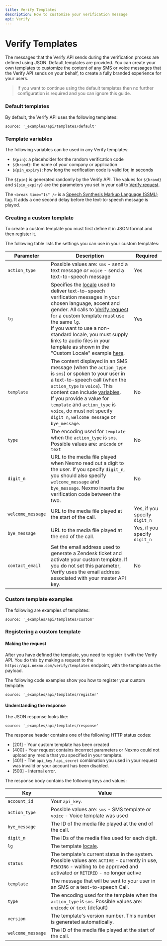 ```yaml
---
title: Verify Templates
description: How to customize your verification message
api: Verify
---
```


# Verify Templates

The messages that the Verify API sends during the verification process are defined using JSON. Default templates are provided. You can create your own templates to customize the content of any SMS or voice messages that the Verify API sends on your behalf, to create a fully branded experience for your users.

> If you want to continue using the default templates then no further configuration is required and you can ignore this guide.

### Default templates

By default, the Verify API uses the following templates:

```tabbed_content
source: '_examples/api/templates/default'
```

### Template variables
The following variables can be used in any Verify templates:

* `${pin}`: a placeholder for the random verification code
* `${brand}`: the name of your company or application
* `${pin_expiry}`: how long the verification code is valid for, in seconds

The `${pin}` is generated randomly by the Verify API. The values for `${brand}` and `${pin_expiry}` are the parameters you set in your call to [Verify request](/api/verify#verify-request).

The `<break time="1s" />` is a [Speech Synthesis Markup Language (SSML)](/voice/voice-api/guides/text-to-speech#ssml) tag. It adds a one second delay before the text-to-speech message is played.

### Creating a custom template

To create a custom template you must first define it in JSON format and then [register](#registering-a-custom-template) it.

The following table lists the settings you can use in your custom templates:

Parameter | Description | Required
-- | -- | --
`action_type` | Possible values are: `sms` - send a text message _or_ `voice` - send a text-to-speech message | Yes
`lg` | Specifies the [locale](/voice/voice-api/guides/text-to-speech#locale) used to deliver text-to-speech verification messages in your chosen language, accent and gender. All calls to [Verify request](/api/verify#verify-request) for a custom template must use the same `lg`. <br>If you want to use a non-standard locale, you must supply links to audio files in your template as shown in the "Custom Locale" example [here](#custom-template-examples). | Yes
`template` | The content displayed in an SMS message (when the `action_type` is `sms`) or spoken to your user in a text-to-speech call (when the `action_type` is `voice`). This content can include [variables](#template_variables).<br> If you provide a value for `template` and `action_type` is `voice`, do must not specify `digit_n`, `welcome_message` or `bye_message`. | No
`type` | The encoding used for `template` when the `action_type` is `sms`. Possible values are: `unicode` _or_ `text` | No
`digit_n` | URL to the media file played when Nexmo read out a digit to the user. If you specify `digit_n`, you should also specify  `welcome_message` and `bye_message`. Nexmo inserts the verification code between the two. | No
`welcome_message` | URL to the media file played at the start of the call. | Yes, if you specify `digit_n`
`bye_message` | URL to the media file played at the end of the call. | Yes, if you specify `digit_n`
`contact_email` | Set the email address used to generate a Zendesk ticket and activate your custom template. If you do not set this parameter, Verify uses the email address associated with your master API key. | No

### Custom template examples

The following are examples of templates:

```tabbed_content
source: '_examples/api/templates/custom'
```

### Registering a custom template

#### Making the request

After you have defined the template, you need to register it with the Verify API. You do this by making a request to the `https://api.nexmo.com/verify/templates` endpoint, with the template as the payload.

The following code examples show you how to register your custom template:

```tabbed_examples
source: '_examples/api/templates/register'
```

#### Understanding the response

The JSON response looks like:

```tabbed_content
source: '_examples/api/templates/response'
```
The response header contains one of the following HTTP status codes:

* [201] - Your custom template has been created
* [400] - Your request contains incorrect parameters or Nexmo could not upload any media that you specified in your template.
* [401] - The `api_key` / `api_secret` combination you used in your request was invalid or your account has been disabled.
* [500] - Internal error.

The response body contains the following keys and values:

| Key | Value |
|---- | --- |
`account_id` | Your `api_key`.
`action_type` | Possible values are: `sms` - SMS template _or_ `voice` - Voice template was used
`bye_message` | The ID of the media file played at the end of the call.
`digit_n` | The IDs of the media files used for each digit.
`lg` |  The template [locale](/voice/voice-api/guides/text-to-speech#locale).
`status` | The template's current status in the system. Possible values are: `ACTIVE` - currently in use, `PENDING` - waiting to be approved and activated _or_ `RETIRED` - no longer active
`template` | The message that will be sent to your user in an SMS or a text-to-speech Call.
`type` | The encoding used for the template when the `action_type` is `sms`. Possible values are: `unicode` _or_ `text` (default)
`version` | The template's version number. This number is generated automatically.
`welcome_message` | The ID of the media file played at the start of the call.
